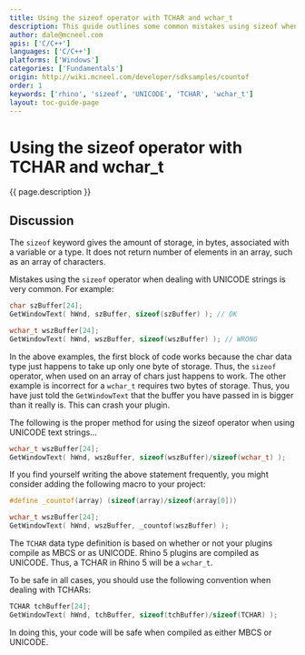 ```yaml
---
title: Using the sizeof operator with TCHAR and wchar_t
description: This guide outlines some common mistakes using sizeof when dealing with UNICODE strings.
author: dale@mcneel.com
apis: ['C/C++']
languages: ['C/C++']
platforms: ['Windows']
categories: ['Fundamentals']
origin: http://wiki.mcneel.com/developer/sdksamples/countof
order: 1
keywords: ['rhino', 'sizeof', 'UNICODE', 'TCHAR', 'wchar_t']
layout: toc-guide-page
---
```


# Using the sizeof operator with TCHAR and wchar_t

{{ page.description }}

## Discussion

The `sizeof` keyword gives the amount of storage, in bytes, associated with a variable or a type.  It does not return number of elements in an array, such as an array of characters.

Mistakes using the `sizeof` operator when dealing with UNICODE strings is very common.  For example:

```cpp
char szBuffer[24];
GetWindowText( hWnd, szBuffer, sizeof(szBuffer) ); // OK

wchar_t wszBuffer[24];
GetWindowText( hWnd, wszBuffer, sizeof(wszBuffer) ); // WRONG
```

In the above examples, the first block of code works because the char data type just happens to take up only one byte of storage.  Thus, the `sizeof` operator, when used on an array of chars just happens to work.  The other example is incorrect for a `wchar_t` requires two bytes of storage.  Thus, you have just told the `GetWindowText` that the buffer you have passed in is bigger than it really is.  This can crash your plugin.

The following is the proper method for using the sizeof operator when using UNICODE text strings...

```cpp
wchar_t wszBuffer[24];
GetWindowText( hWnd, wszBuffer, sizeof(wszBuffer)/sizeof(wchar_t) );
```

If you find yourself writing the above statement frequently, you might consider adding the following macro to your project:

```cpp
#define _countof(array) (sizeof(array)/sizeof(array[0]))

wchar_t wszBuffer[24];
GetWindowText( hWnd, wszBuffer, _countof(wszBuffer) );
```

The `TCHAR` data type definition is based on whether or not your plugins compile as MBCS or as UNICODE.  Rhino 5  plugins are compiled as UNICODE.  Thus, a TCHAR in Rhino 5 will be a `wchar_t`.

To be safe in all cases, you should use the following convention when dealing with TCHARs:

```cpp
TCHAR tchBuffer[24];
GetWindowText( hWnd, tchBuffer, sizeof(tchBuffer)/sizeof(TCHAR) );
```

In doing this, your code will be safe when compiled as either MBCS or UNICODE.
